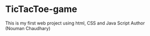 # TicTacToe-game
This is my first web project using html, CSS and Java Script
Author (Nouman Chaudhary)